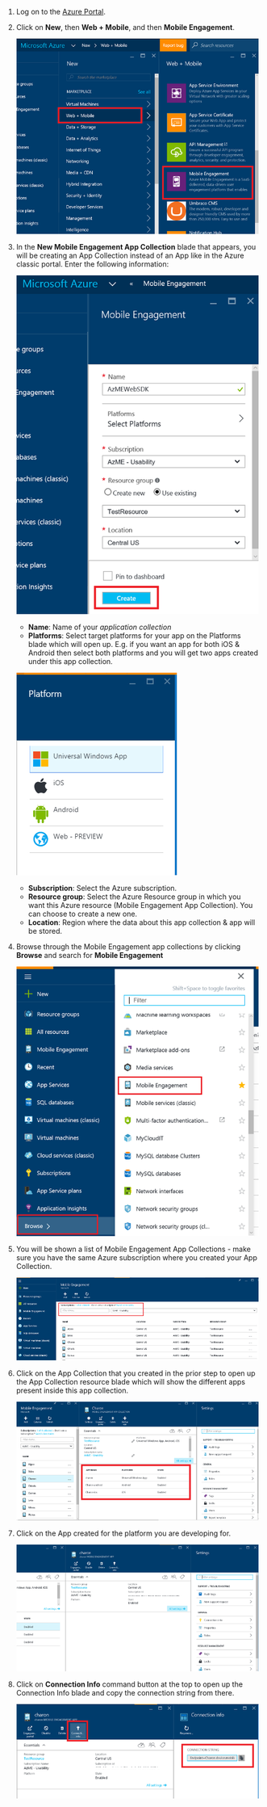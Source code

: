 1. Log on to the [Azure Portal](https://portal.azure.com).

2. Click on **New**, then **Web + Mobile**, and then **Mobile Engagement**.

    ![](./media/mobile-engagement-create-app-in-portal-new/browse-azme-extension.png)

3. In the **New Mobile Engagement App Collection** blade that appears, you will be creating an App Collection instead of an App like in the Azure classic portal. Enter the following information:

    ![](./media/mobile-engagement-create-app-in-portal-new/new-azme-app.png)

    - **Name**: Name of your *application collection* 
    - **Platforms**: Select target platforms for your app on the Platforms blade which will open up. E.g. if you want an app for both iOS & Android then select both platforms and you will get two apps created under this app collection. 

    ![](./media/mobile-engagement-create-app-in-portal-new/choose-platform.png)

    - **Subscription**: Select the Azure subscription. 
    - **Resource group**: Select the Azure Resource group in which you want this Azure resource (Mobile Engagement App Collection). You can choose to create a new one.  
    - **Location**: Region where the data about this app collection & app will be stored.

5. Browse through the Mobile Engagement app collections by clicking **Browse** and search for **Mobile Engagement**

    ![](./media/mobile-engagement-create-app-in-portal-new/browse-mobile-engagement-menu.png)

6. You will be shown a list of Mobile Engagement App Collections - make sure you have the same Azure subscription where you created your App Collection.

    ![](./media/mobile-engagement-create-app-in-portal-new/browse-mobile-engagement.png)

7. Click on the App Collection that you created in the prior step to open up the App Collection resource blade which will show the different apps present inside this app collection. 

    ![](./media/mobile-engagement-create-app-in-portal-new/mobile-engagement-app-collection.png)

8. Click on the App created for the platform you are developing for. 

    ![](./media/mobile-engagement-create-app-in-portal-new/mobile-engagement-app.png)

9. Click on **Connection Info** command button at the top to open up the Connection Info blade and copy the connection string from there. 

    ![](./media/mobile-engagement-create-app-in-portal-new/app-connection-info.png)


<!--HONumber=Sep16_HO4-->


